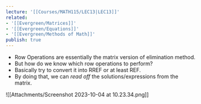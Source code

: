 ```yaml
---
lecture: '[[Courses/MATH115/LEC13|LEC13]]'
related:
- '[[Evergreen/Matrices]]'
- '[[Evergreen/Equations]]'
- '[[Evergreen/Methods of Math]]'
publish: true
---
```


- Row Operations are essentially the matrix version of elimination method.
- But how do we know which row operations to perform?
- Basically try to convert it into RREF or at least REF.
- By doing that, we can _read off_ the solutions/expressions from the matrix.

![[Attachments/Screenshot 2023-10-04 at 10.23.34.png]]